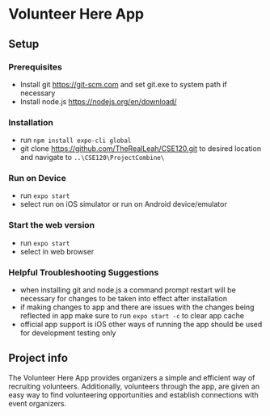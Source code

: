 # Volunteer Here App

## Setup

### Prerequisites

- Install git https://git-scm.com and set git.exe to system path if necessary
- Install node.js https://nodejs.org/en/download/

### Installation

- run `npm install expo-cli global`
- git clone https://github.com/TheRealLeah/CSE120.git to desired location and navigate to `..\CSE120\ProjectCombine\`

### Run on Device

- run `expo start`
- select run on iOS simulator or run on Android device/emulator

### Start the web version

- run `expo start`
- select in web browser

### Helpful Troubleshooting Suggestions

- when installing git and node.js a command prompt restart will be necessary for changes to be taken into effect after installation
- if making changes to app and there are issues with the changes being reflected in app make sure to run `expo start -c` to clear app cache
- official app support is iOS other ways of running the app should be used for development testing only

## Project info

The Volunteer Here App provides organizers a simple and efficient way of recruiting volunteers. Additionally, volunteers through the app, are given an easy way to find volunteering opportunities and establish connections with event organizers.
